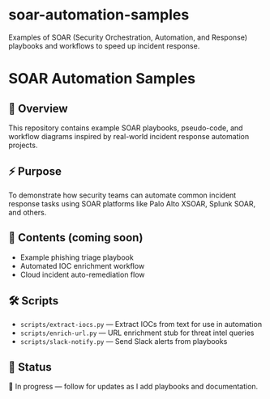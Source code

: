 # soar-automation-samples
Examples of SOAR (Security Orchestration, Automation, and Response) playbooks and workflows to speed up incident response.
# SOAR Automation Samples

## 📌 Overview
This repository contains example SOAR playbooks, pseudo-code, and workflow diagrams inspired by real-world incident response automation projects.

## ⚡ Purpose
To demonstrate how security teams can automate common incident response tasks using SOAR platforms like Palo Alto XSOAR, Splunk SOAR, and others.

## 📁 Contents (coming soon)
- Example phishing triage playbook
- Automated IOC enrichment workflow
- Cloud incident auto-remediation flow


## 🛠 Scripts
- `scripts/extract-iocs.py` — Extract IOCs from text for use in automation
- `scripts/enrich-url.py` — URL enrichment stub for threat intel queries
- `scripts/slack-notify.py` — Send Slack alerts from playbooks

## 🚀 Status
🚧 In progress — follow for updates as I add playbooks and documentation.
